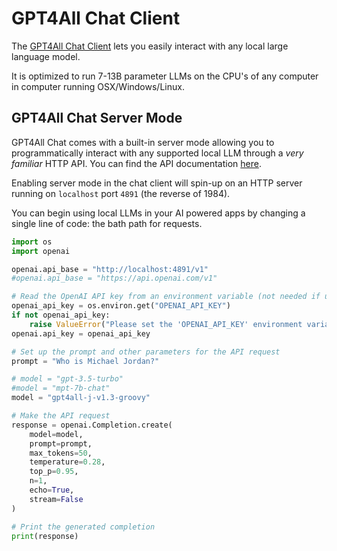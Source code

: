 # GPT4All Chat Client

The [GPT4All Chat Client](https://gpt4all.io) lets you easily interact with any local large language model.

It is optimized to run 7-13B parameter LLMs on the CPU's of any computer in computer running OSX/Windows/Linux.




## GPT4All Chat Server Mode

GPT4All Chat comes with a built-in server mode allowing you to programmatically interact
with any supported local LLM through a *very familiar* HTTP API. You can find the API documentation [here](https://platform.openai.com/docs/api-reference/completions).

Enabling server mode in the chat client will spin-up on an HTTP server running on `localhost` port
`4891` (the reverse of 1984).

You can begin using local LLMs in your AI powered apps by changing a single line of code: the bath path for requests.

```python
import os
import openai

openai.api_base = "http://localhost:4891/v1" 
#openai.api_base = "https://api.openai.com/v1"

# Read the OpenAI API key from an environment variable (not needed if using local LLM)
openai_api_key = os.environ.get("OPENAI_API_KEY")
if not openai_api_key:
    raise ValueError("Please set the 'OPENAI_API_KEY' environment variable.")
openai.api_key = openai_api_key

# Set up the prompt and other parameters for the API request
prompt = "Who is Michael Jordan?"

# model = "gpt-3.5-turbo"
#model = "mpt-7b-chat"
model = "gpt4all-j-v1.3-groovy"

# Make the API request
response = openai.Completion.create(
    model=model,
    prompt=prompt,
    max_tokens=50,
    temperature=0.28,
    top_p=0.95,
    n=1,
    echo=True,
    stream=False
)

# Print the generated completion
print(response)
```
